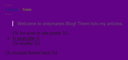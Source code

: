 ```yaml
---
layout: home
---
```


> Welcome to onlymanes Blog! There lists my articles.

<ul>
  {% for post in site.posts %}
    <li>
      <a href="{{ post.url }}">{{ post.title }}</a>
    </li>
  {% endfor %}
</ul>

<link rel="stylesheet" href="{{ '/assets/css/custom.css' | relative_url }}">
<style>
html, body {
    margin: 0;
    background: #620286 !important;
    min-height: 100vh;
    background-image: none !important;
}

body::before {
    content: "";
    position: fixed;
    right: 0;
    top: 50%;
    transform: translateY(-50%);
    width: 60vw;
    height: 70vh;
    background:
        linear-gradient(to left, rgba(16,0,22,0) 0%, rgba(16,0,22,1) 70%),
        url("/assets/img/cover.jpg");
    background-repeat: no-repeat;
    background-position: right center;
    background-size: cover;
    z-index: -1;
    pointer-events: none;
    border-radius: 8px 0 0 8px;
}

/* Debugging: Add a solid color to see if the pseudo-element is present */
body::after {
    content: "Debug";
    position: fixed;
    bottom: 10px;
    right: 10px;
    background-color: white;
    color: black;
    padding: 5px;
    font-size: 14px;
    z-index: 1000;
}

.rss-subscribe, .feed-subscribe {
    display: none !important;
    visibility: hidden !important;
}

.main-content {
    position: relative;
    z-index: 1;
    background: transparent !important;
}
</style>

{% include footer.html %}